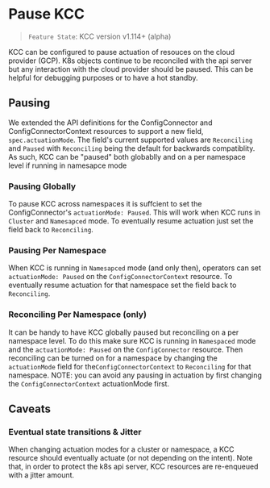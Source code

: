 # Pause KCC

> `Feature State`: KCC version v1.114+ (alpha)

KCC can be configured to pause actuation of resouces on the cloud provider
(GCP). K8s objects continue to be reconciled with the api server but any
interaction with the cloud provider should be paused. This can be helpful for
debugging purposes or to have a hot standby.

## Pausing

We extended the API definitions for the ConfigConnector and ConfigConnectorContext resources to
support a new field, `spec.actuationMode`. The field's current supported values are `Reconciling`
and `Paused` with `Reconciling` being the default for backwards compatiblity.
As such, KCC can be "paused" both globablly and on a per namespace level if running in namesapce mode

### Pausing Globally

To pause KCC across namespaces it is suffcient to set the ConfigConnector's `actuationMode: Paused`. This will work when KCC runs in `Cluster` and `Namesapced` mode. To eventually resume actuation just set the field back to `Reconciling`.

### Pausing Per Namespace

When KCC is running in `Namesapced` mode (and only then), operators can set
`actuationMode: Paused` on the  `ConfigConnectorContext` resource. To eventually
resume actuation for that namespace set the field back to `Reconciling`.

### Reconciling Per Namespace (only)

It can be handy to have KCC globally paused but reconciling on a per
namespace level. To do this make sure KCC is running in `Namespaced` mode
and the `actuationMode: Paused` on the `ConfigConnector` resource. Then
reconciling can be turned on for a namespace by changing the `actuationMode`
field for the`ConfigConnectorContext` to `Reconciling` for that namespace.
NOTE: you can avoid any pausing in actuation by first changing the
`ConfigConnectorContext` actuationMode first.

## Caveats

### Eventual state transitions & Jitter

When changing actuation modes for a cluster or namespace, a KCC resource should eventually actuate
(or not depending on the intent). Note that, in order to protect the k8s api server, KCC resources
are re-enqueued with a jitter amount.  